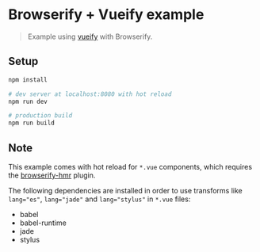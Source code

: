 # Browserify + Vueify example

> Example using [vueify](https://github.com/vuejs/vueify) with Browserify.

## Setup

``` bash
npm install

# dev server at localhost:8080 with hot reload
npm run dev

# production build
npm run build
```

## Note

This example comes with hot reload for `*.vue` components, which requires the [browserify-hmr](https://github.com/AgentME/browserify-hmr) plugin.

The following dependencies are installed in order to use transforms like `lang="es"`, `lang="jade"` and `lang="stylus"` in `*.vue` files:

- babel
- babel-runtime
- jade
- stylus
